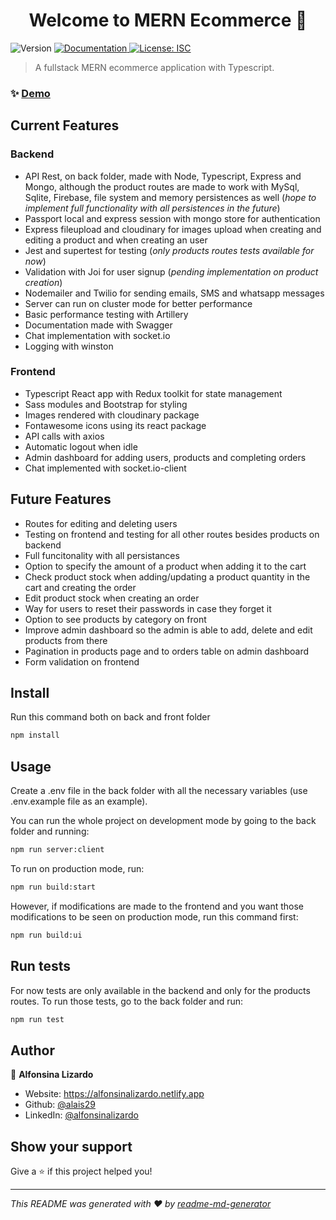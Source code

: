<h1 align="center">Welcome to MERN Ecommerce 👋</h1>
<p>
  <img alt="Version" src="https://img.shields.io/badge/version-1.0.0-blue.svg?cacheSeconds=2592000" />
  <a href="https://mern-ecommerce-coder.herokuapp.com/api-docs/" target="_blank">
    <img alt="Documentation" src="https://img.shields.io/badge/documentation-yes-brightgreen.svg" />
  </a>
  <a href="#" target="_blank">
    <img alt="License: ISC" src="https://img.shields.io/badge/License-ISC-yellow.svg" />
  </a>
</p>

> A fullstack MERN ecommerce application with Typescript.

### ✨ [Demo](https://mern-ecommerce-coder.herokuapp.com/)

## Current Features

### Backend

- API Rest, on back folder, made with Node, Typescript, Express and Mongo, although the product routes are made to work with MySql, Sqlite, Firebase, file system and memory persistences as well (_hope to implement full functionality with all persistences in the future_)
- Passport local and express session with mongo store for authentication
- Express fileupload and cloudinary for images upload when creating and editing a product and when creating an user
- Jest and supertest for testing (_only products routes tests available for now_)
- Validation with Joi for user signup (_pending implementation on product creation_)
- Nodemailer and Twilio for sending emails, SMS and whatsapp messages
- Server can run on cluster mode for better performance
- Basic performance testing with Artillery
- Documentation made with Swagger
- Chat implementation with socket.io
- Logging with winston

### Frontend

- Typescript React app with Redux toolkit for state management
- Sass modules and Bootstrap for styling
- Images rendered with cloudinary package
- Fontawesome icons using its react package
- API calls with axios
- Automatic logout when idle
- Admin dashboard for adding users, products and completing orders
- Chat implemented with socket.io-client

## Future Features

- Routes for editing and deleting users
- Testing on frontend and testing for all other routes besides products on backend
- Full funcitonality with all persistances
- Option to specify the amount of a product when adding it to the cart
- Check product stock when adding/updating a product quantity in the cart and creating the order
- Edit product stock when creating an order
- Way for users to reset their passwords in case they forget it
- Option to see products by category on front
- Improve admin dashboard so the admin is able to add, delete and edit products from there
- Pagination in products page and to orders table on admin dashboard
- Form validation on frontend

## Install

Run this command both on back and front folder

```sh
npm install
```

## Usage

Create a .env file in the back folder with all the necessary variables (use .env.example file as an example).

You can run the whole project on development mode by going to the back folder and running:

```sh
npm run server:client
```

To run on production mode, run:

```sh
npm run build:start
```

However, if modifications are made to the frontend and you want those modifications to be seen on production mode, run this command first:

```sh
npm run build:ui
```

## Run tests

For now tests are only available in the backend and only for the products routes. To run those tests, go to the back folder and run:

```sh
npm run test
```

## Author

👤 **Alfonsina Lizardo**

- Website: https://alfonsinalizardo.netlify.app
- Github: [@alais29](https://github.com/alais29)
- LinkedIn: [@alfonsinalizardo](https://linkedin.com/in/alfonsinalizardo)

## Show your support

Give a ⭐️ if this project helped you!

---

_This README was generated with ❤️ by [readme-md-generator](https://github.com/kefranabg/readme-md-generator)_
